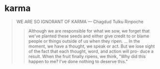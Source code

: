 # karma

> WE ARE SO IGNORANT OF KARMA — Chagdud Tulku Rinpoche
>> Although we are responsible for what we sow, we forget that we've planted these seeds and either give credit to or blame people or things outside of us when they ripen. ... In the moment, we have a thought, we speak or act. But we lose sight of the fact that each thought, word, and action will pro- duce a result. When the fruit finally ripens, we think, "Why did this happen to me? I've done nothing to deserve this."
